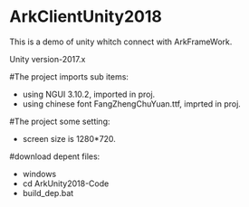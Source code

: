 # ArkClientUnity2018
This is a demo of unity whitch connect with ArkFrameWork.

Unity version-2017.x

#The project imports sub items:
- using NGUI 3.10.2, imported in proj.
- using chinese font FangZhengChuYuan.ttf, imprted in proj.

#The project some setting:
- screen size is 1280*720. 


#download depent files:
- windows
- cd ArkUnity2018-Code
- build_dep.bat


